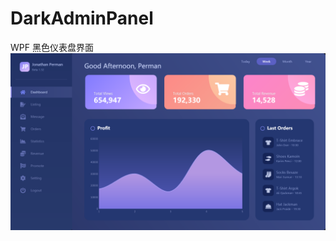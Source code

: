 # DarkAdminPanel
WPF 黑色仪表盘界面
![image](https://github.com/lemurmu/DarkAdminPanel/blob/master/ScreenShoot/app.PNG)
